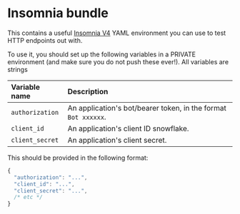 # Insomnia bundle

This contains a useful [Insomnia V4](https://insomnia.rest/download/)
YAML environment you can use to test HTTP endpoints out with.

To use it, you should set up the following variables in a PRIVATE environment
(and make sure you do not push these ever!). All variables are strings

| Variable name         | Description                                                                                  |
|:----------------------|:---------------------------------------------------------------------------------------------|
| `authorization`       | An application's bot/bearer token, in the format `Bot xxxxxx`.                               |
| `client_id`           | An application's client ID snowflake.                                                        |
| `client_secret`       | An application's client secret.                                                              |

This should be provided in the following format:

```js
{
  "authorization": "...",
  "client_id": "...",
  "client_secret": "...",
  /* etc */
}
```

